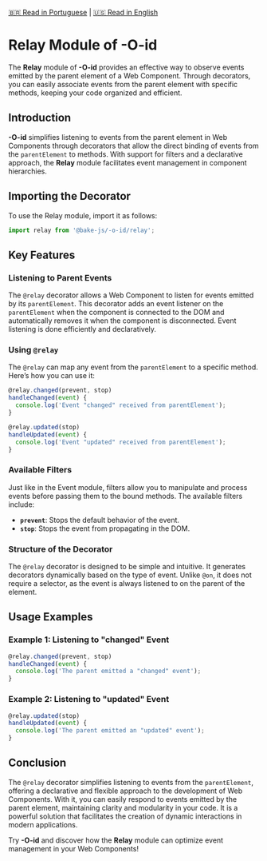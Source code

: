 [🇧🇷 Read in Portuguese](./README.pt-BR.md) | [🇺🇸 Read in English](./README.md)

# Relay Module of **-O-id**

The **Relay** module of **-O-id** provides an effective way to observe events emitted by the parent element of a Web Component. Through decorators, you can easily associate events from the parent element with specific methods, keeping your code organized and efficient.

## Introduction

**-O-id** simplifies listening to events from the parent element in Web Components through decorators that allow the direct binding of events from the `parentElement` to methods. With support for filters and a declarative approach, the **Relay** module facilitates event management in component hierarchies.

## Importing the Decorator

To use the Relay module, import it as follows:

```javascript
import relay from '@bake-js/-o-id/relay';
```

## Key Features

### Listening to Parent Events

The `@relay` decorator allows a Web Component to listen for events emitted by its `parentElement`. This decorator adds an event listener on the `parentElement` when the component is connected to the DOM and automatically removes it when the component is disconnected. Event listening is done efficiently and declaratively.

### Using `@relay`

The `@relay` can map any event from the `parentElement` to a specific method. Here’s how you can use it:

```javascript
@relay.changed(prevent, stop)
handleChanged(event) {
  console.log('Event "changed" received from parentElement');
}

@relay.updated(stop)
handleUpdated(event) {
  console.log('Event "updated" received from parentElement');
}
```

### Available Filters

Just like in the Event module, filters allow you to manipulate and process events before passing them to the bound methods. The available filters include:

- **`prevent`**: Stops the default behavior of the event.
- **`stop`**: Stops the event from propagating in the DOM.

### Structure of the Decorator

The `@relay` decorator is designed to be simple and intuitive. It generates decorators dynamically based on the type of event. Unlike `@on`, it does not require a selector, as the event is always listened to on the parent of the element.

## Usage Examples

### Example 1: Listening to "changed" Event

```javascript
@relay.changed(prevent, stop)
handleChanged(event) {
  console.log('The parent emitted a "changed" event');
}
```

### Example 2: Listening to "updated" Event

```javascript
@relay.updated(stop)
handleUpdated(event) {
  console.log('The parent emitted an "updated" event');
}
```

## Conclusion

The `@relay` decorator simplifies listening to events from the `parentElement`, offering a declarative and flexible approach to the development of Web Components. With it, you can easily respond to events emitted by the parent element, maintaining clarity and modularity in your code. It is a powerful solution that facilitates the creation of dynamic interactions in modern applications.

Try **-O-id** and discover how the **Relay** module can optimize event management in your Web Components!
